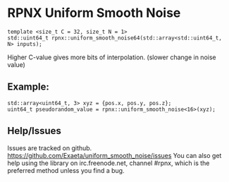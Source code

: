 # RPNX Uniform Smooth Noise

```
template <size_t C = 32, size_t N = 1>
std::uint64_t rpnx::uniform_smooth_noise64(std::array<std::uint64_t, N> inputs);
```

Higher C-value gives more bits of interpolation. (slower change in noise value)

## Example:

```
std::array<uint64_t, 3> xyz = {pos.x, pos.y, pos.z};
uint64_t pseudorandom_value = rpnx::uniform_smooth_noise<16>(xyz);
```

## Help/Issues

Issues are tracked on github.
https://github.com/Exaeta/uniform_smooth_noise/issues
You can also get help using the library on irc.freenode.net, channel #rpnx, which is the preferred method unless you find a bug.
